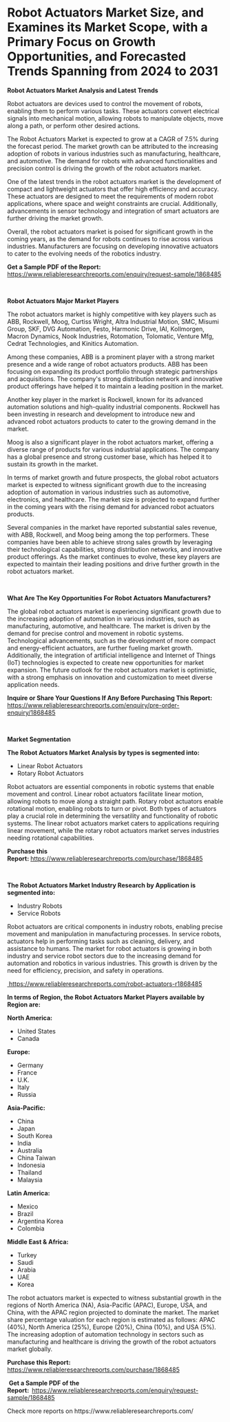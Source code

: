 <p><h1>Robot Actuators Market Size, and Examines its Market Scope, with a Primary Focus on Growth Opportunities, and Forecasted Trends Spanning from 2024 to 2031</h1></p><p><strong>Robot Actuators Market Analysis and Latest Trends</strong></p>
<p><p>Robot actuators are devices used to control the movement of robots, enabling them to perform various tasks. These actuators convert electrical signals into mechanical motion, allowing robots to manipulate objects, move along a path, or perform other desired actions.</p><p>The Robot Actuators Market is expected to grow at a CAGR of 7.5% during the forecast period. The market growth can be attributed to the increasing adoption of robots in various industries such as manufacturing, healthcare, and automotive. The demand for robots with advanced functionalities and precision control is driving the growth of the robot actuators market.</p><p>One of the latest trends in the robot actuators market is the development of compact and lightweight actuators that offer high efficiency and accuracy. These actuators are designed to meet the requirements of modern robot applications, where space and weight constraints are crucial. Additionally, advancements in sensor technology and integration of smart actuators are further driving the market growth.</p><p>Overall, the robot actuators market is poised for significant growth in the coming years, as the demand for robots continues to rise across various industries. Manufacturers are focusing on developing innovative actuators to cater to the evolving needs of the robotics industry.</p></p>
<p><strong>Get a Sample PDF of the Report:&nbsp;</strong> <a href="https://www.reliableresearchreports.com/enquiry/request-sample/1868485">https://www.reliableresearchreports.com/enquiry/request-sample/1868485</a></p>
<p>&nbsp;</p>
<p><strong>Robot Actuators Major Market Players</strong></p>
<p><p>The robot actuators market is highly competitive with key players such as ABB, Rockwell, Moog, Curtiss Wright, Altra Industrial Motion, SMC, Misumi Group, SKF, DVG Automation, Festo, Harmonic Drive, IAI, Kollmorgen, Macron Dynamics, Nook Industries, Rotomation, Tolomatic, Venture Mfg, Cedrat Technologies, and Kinitics Automation. </p><p>Among these companies, ABB is a prominent player with a strong market presence and a wide range of robot actuators products. ABB has been focusing on expanding its product portfolio through strategic partnerships and acquisitions. The company's strong distribution network and innovative product offerings have helped it to maintain a leading position in the market.</p><p>Another key player in the market is Rockwell, known for its advanced automation solutions and high-quality industrial components. Rockwell has been investing in research and development to introduce new and advanced robot actuators products to cater to the growing demand in the market.</p><p>Moog is also a significant player in the robot actuators market, offering a diverse range of products for various industrial applications. The company has a global presence and strong customer base, which has helped it to sustain its growth in the market.</p><p>In terms of market growth and future prospects, the global robot actuators market is expected to witness significant growth due to the increasing adoption of automation in various industries such as automotive, electronics, and healthcare. The market size is projected to expand further in the coming years with the rising demand for advanced robot actuators products.</p><p>Several companies in the market have reported substantial sales revenue, with ABB, Rockwell, and Moog being among the top performers. These companies have been able to achieve strong sales growth by leveraging their technological capabilities, strong distribution networks, and innovative product offerings. As the market continues to evolve, these key players are expected to maintain their leading positions and drive further growth in the robot actuators market.</p></p>
<p>&nbsp;</p>
<p><strong>What Are The Key Opportunities For Robot Actuators Manufacturers?</strong></p>
<p><p>The global robot actuators market is experiencing significant growth due to the increasing adoption of automation in various industries, such as manufacturing, automotive, and healthcare. The market is driven by the demand for precise control and movement in robotic systems. Technological advancements, such as the development of more compact and energy-efficient actuators, are further fueling market growth. Additionally, the integration of artificial intelligence and Internet of Things (IoT) technologies is expected to create new opportunities for market expansion. The future outlook for the robot actuators market is optimistic, with a strong emphasis on innovation and customization to meet diverse application needs.</p></p>
<p><strong>Inquire or Share Your Questions If Any Before Purchasing This Report:</strong> <a href="https://www.reliableresearchreports.com/enquiry/pre-order-enquiry/1868485">https://www.reliableresearchreports.com/enquiry/pre-order-enquiry/1868485</a></p>
<p>&nbsp;</p>
<p><strong>Market Segmentation</strong></p>
<p><strong>The Robot Actuators Market Analysis by types is segmented into:</strong></p>
<p><ul><li>Linear Robot Actuators</li><li>Rotary Robot Actuators</li></ul></p>
<p><p>Robot actuators are essential components in robotic systems that enable movement and control. Linear robot actuators facilitate linear motion, allowing robots to move along a straight path. Rotary robot actuators enable rotational motion, enabling robots to turn or pivot. Both types of actuators play a crucial role in determining the versatility and functionality of robotic systems. The linear robot actuators market caters to applications requiring linear movement, while the rotary robot actuators market serves industries needing rotational capabilities.</p></p>
<p><strong>Purchase this Report:&nbsp;</strong><a href="https://www.reliableresearchreports.com/purchase/1868485">https://www.reliableresearchreports.com/purchase/1868485</a></p>
<p>&nbsp;</p>
<p><strong>The Robot Actuators Market Industry Research by Application is segmented into:</strong></p>
<p><ul><li>Industry Robots</li><li>Service Robots</li></ul></p>
<p><p>Robot actuators are critical components in industry robots, enabling precise movement and manipulation in manufacturing processes. In service robots, actuators help in performing tasks such as cleaning, delivery, and assistance to humans. The market for robot actuators is growing in both industry and service robot sectors due to the increasing demand for automation and robotics in various industries. This growth is driven by the need for efficiency, precision, and safety in operations.</p></p>
<p><a href="https://www.reliableresearchreports.com/robot-actuators-r1868485">&nbsp;https://www.reliableresearchreports.com/robot-actuators-r1868485</a></p>
<p><strong>In terms of Region, the Robot Actuators Market Players available by Region are:</strong></p>
<p>
    <p> <strong> North America: </strong>
        <ul>
            <li>United States</li>
            <li>Canada</li>
        </ul>
        </p> 
    <p> <strong> Europe: </strong>
        <ul>
            <li>Germany</li>
            <li>France</li>
            <li>U.K.</li>
            <li>Italy</li>
            <li>Russia</li>
        </ul>
        </p> 
    <p> <strong> Asia-Pacific: </strong>
        <ul>
            <li>China</li>
            <li>Japan</li>
            <li>South Korea</li>
            <li>India</li>
            <li>Australia</li>
            <li>China Taiwan</li>
            <li>Indonesia</li>
            <li>Thailand</li>
            <li>Malaysia</li>
        </ul>
        </p> 
    <p> <strong> Latin America: </strong>
        <ul>
            <li>Mexico</li>
            <li>Brazil</li>
            <li>Argentina Korea</li>
            <li>Colombia</li>
        </ul>
        </p> 
    <p> <strong> Middle East & Africa: </strong>
        <ul>
            <li>Turkey</li>
            <li>Saudi</li>
            <li>Arabia</li>
            <li>UAE</li>
            <li>Korea</li>
        </ul>
    </p>
    </p>
<p><p>The robot actuators market is expected to witness substantial growth in the regions of North America (NA), Asia-Pacific (APAC), Europe, USA, and China, with the APAC region projected to dominate the market. The market share percentage valuation for each region is estimated as follows: APAC (40%), North America (25%), Europe (20%), China (10%), and USA (5%). The increasing adoption of automation technology in sectors such as manufacturing and healthcare is driving the growth of the robot actuators market globally.</p></p>
<p><strong>Purchase this Report: </strong><a href="https://www.reliableresearchreports.com/purchase/1868485">https://www.reliableresearchreports.com/purchase/1868485</a></p>
<p>&nbsp;<strong>Get a Sample PDF of the Report:&nbsp;&nbsp;</strong><a href="https://www.reliableresearchreports.com/enquiry/request-sample/1868485">https://www.reliableresearchreports.com/enquiry/request-sample/1868485</a></p>
<p><strong></strong></p>
<p>Check more reports on https://www.reliableresearchreports.com/</p>